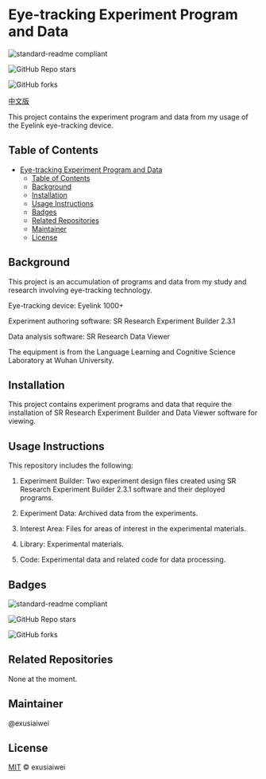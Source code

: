 # Eye-tracking Experiment Program and Data

![standard-readme compliant](https://img.shields.io/badge/readme%20style-standard-brightgreen.svg?style=flat-square)

![GitHub Repo stars](https://img.shields.io/github/stars/exusiaiwei/EyeTracking-Experiment-WZC)

![GitHub forks](https://img.shields.io/github/forks/exusiaiwei/EyeTracking-Experiment-WZC)

[中文版](https://github.com/exusiaiwei/EyeTracking-Experiment-WZC/blob/main/readme_zh.md)

This project contains the experiment program and data from my usage of the Eyelink eye-tracking device.

## Table of Contents

- [Eye-tracking Experiment Program and Data](#eye-tracking-experiment-program-and-data)
  - [Table of Contents](#table-of-contents)
  - [Background](#background)
  - [Installation](#installation)
  - [Usage Instructions](#usage-instructions)
  - [Badges](#badges)
  - [Related Repositories](#related-repositories)
  - [Maintainer](#maintainer)
  - [License](#license)

## Background

This project is an accumulation of programs and data from my study and research involving eye-tracking technology.

Eye-tracking device: Eyelink 1000+

Experiment authoring software: SR Research Experiment Builder 2.3.1

Data analysis software: SR Research Data Viewer

The equipment is from the Language Learning and Cognitive Science Laboratory at Wuhan University.

## Installation

This project contains experiment programs and data that require the installation of SR Research Experiment Builder and Data Viewer software for viewing.

## Usage Instructions

This repository includes the following:

1. Experiment Builder: Two experiment design files created using SR Research Experiment Builder 2.3.1 software and their deployed programs.

2. Experiment Data: Archived data from the experiments.

3. Interest Area: Files for areas of interest in the experimental materials.

4. Library: Experimental materials.

5. Code: Experimental data and related code for data processing.

## Badges

![standard-readme compliant](https://img.shields.io/badge/readme%20style-standard-brightgreen.svg?style=flat-square)

![GitHub Repo stars](https://img.shields.io/github/stars/exusiaiwei/EyeTracking-Experiment-WZC)

![GitHub forks](https://img.shields.io/github/forks/exusiaiwei/EyeTracking-Experiment-WZC)
## Related Repositories

None at the moment.

## Maintainer

@exusiaiwei

## License

[MIT](LICENSE) © exusiaiwei

